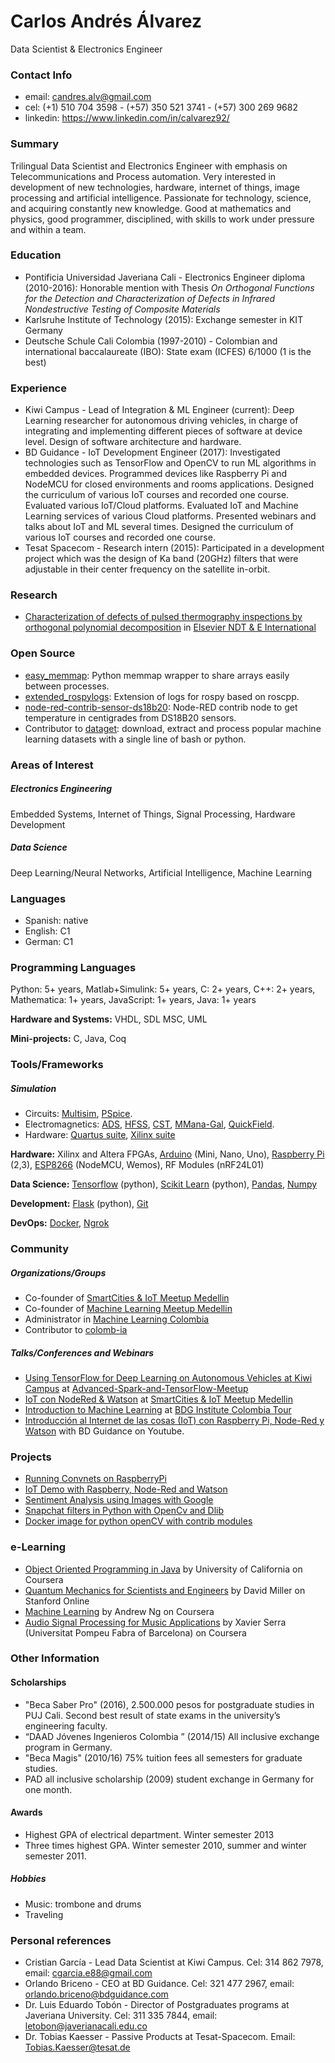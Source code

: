 # Carlos Andrés Álvarez
Data Scientist & Electronics Engineer

### Contact Info
* email: candres.alv@gmail.com
* cel: (+1) 510 704 3598 - (+57) 350 521 3741 - (+57) 300 269 9682
* linkedin: https://www.linkedin.com/in/calvarez92/

### Summary
Trilingual Data Scientist and Electronics Engineer with emphasis on Telecommunications and Process automation. Very interested in development of new technologies, hardware, internet of things, image processing and artificial intelligence. Passionate for technology, science, and acquiring constantly new knowledge.  Good at mathematics and physics, good programmer, disciplined, with skills to work under pressure and within a team.


### Education
* Pontificia Universidad Javeriana Cali - Electronics Engineer diploma (2010-2016): Honorable mention with Thesis *On Orthogonal Functions for the Detection and Characterization of Defects in Infrared Nondestructive Testing of Composite Materials*
* Karlsruhe Institute of Technology (2015): Exchange semester in KIT Germany
* Deutsche Schule Cali Colombia (1997-2010) - Colombian and international baccalaureate (IBO): State exam (ICFES) 6/1000 (1 is the best)

### Experience
* Kiwi Campus - Lead of Integration & ML Engineer (current): Deep Learning researcher for autonomous driving vehicles, in charge of integrating and implementing different pieces of software at device level. Design of software architecture and hardware.
* BD Guidance - IoT Development Engineer (2017): Investigated technologies such as TensorFlow and OpenCV to run ML algorithms in embedded devices. Programmed devices like Raspberry Pi and NodeMCU for closed environments and rooms applications. Designed the curriculum of various IoT courses and recorded one course. Evaluated various IoT/Cloud platforms. Evaluated IoT and Machine Learning services of various Cloud platforms. Presented webinars and talks about IoT and ML several times. Designed the curriculum of various IoT courses and recorded one course.
* Tesat Spacecom - Research intern (2015): Participated in a development project which was the design of Ka band (20GHz) filters
that were adjustable in their center frequency on the satellite in-orbit.

### Research
* [Characterization of defects of pulsed thermography inspections by orthogonal polynomial decomposition](http://www.sciencedirect.com/science/article/pii/S0963869516301086) in [Elsevier NDT & E International](https://www.journals.elsevier.com/ndt-and-e-international/)

### Open Source
* [easy_memmap](https://github.com/charlielito/easy_memmap): Python memmap wrapper to share arrays easily between processes.
* [extended_rospylogs](https://github.com/charlielito/extended_rospylogs): Extension of logs for rospy based on roscpp.
* [node-red-contrib-sensor-ds18b20](https://flows.nodered.org/node/node-red-contrib-sensor-ds18b20): Node-RED contrib node to get temperature in centigrades from DS18B20 sensors.
* Contributor to [dataget](https://github.com/cgarciae/dataget): download, extract and process popular machine learning datasets with a single line of bash or python.  


### Areas of Interest
##### Electronics Engineering
Embedded Systems, Internet of Things, Signal Processing, Hardware Development
##### Data Science
Deep Learning/Neural Networks, Artificial Intelligence, Machine Learning

### Languages
* Spanish: native
* English: C1
* German: C1

### Programming Languages
Python: 5+ years, Matlab+Simulink: 5+ years, C: 2+ years, C++: 2+ years, Mathematica: 1+ years, JavaScript: 1+ years, Java: 1+ years

**Hardware and Systems:** VHDL, SDL MSC, UML

**Mini-projects:** C, Java, Coq


### Tools/Frameworks
##### Simulation
* Circuits: [Multisim](http://www.ni.com/multisim/esa/), [PSpice](http://www.pspice.com/).
* Electromagnetics: [ADS](http://www.keysight.com/en/pc-1297113/advanced-design-system-ads?cc=CO&lc=eng), [HFSS](http://www.ansys.com/products/electronics/ansys-hfss), [CST](https://www.cst.com/), [MMana-Gal](http://hamsoft.ca/pages/mmana-gal.php), [QuickField](http://www.quickfield.com/).
* Hardware: [Quartus suite](https://www.altera.com/downloads/download-center.html), [Xilinx suite](https://www.xilinx.com/)

**Hardware:** Xilinx and Altera FPGAs, [Arduino](https://www.arduino.cc/) (Mini, Nano, Uno), [Raspberry Pi](https://www.raspberrypi.org/) (2,3), [ESP8266](https://en.wikipedia.org/wiki/ESP8266) (NodeMCU, Wemos), RF Modules (nRF24L01)

**Data Science:** [Tensorflow](https://www.tensorflow.org/) (python), [Scikit Learn](http://scikit-learn.org) (python), [Pandas](http://pandas.pydata.org/), [Numpy](http://www.numpy.org/)

**Development:** [Flask](http://flask.pocoo.org/) (python), [Git](https://git-scm.com/)

**DevOps:** [Docker](https://www.docker.com/), [Ngrok](https://ngrok.com/)

### Community
##### Organizations/Groups
* Co-founder of [SmartCities & IoT Meetup Medellin](https://www.meetup.com/es-ES/SmartCities-IoT-Meetup-Medellin/)
* Co-founder of [Machine Learning Meetup Medellin](https://www.meetup.com/es-ES/ml-medellin)
* Administrator in [Machine Learning Colombia](https://www.facebook.com/groups/1766056600304468)
* Contributor to [colomb-ia](https://github.com/colomb-ia/mision-vision)

##### Talks/Conferences and Webinars
* [Using TensorFlow for Deep Learning on Autonomous Vehicles at Kiwi Campus](https://www.meetup.com/es-ES/Advanced-Spark-and-TensorFlow-Meetup/events/244971261/) at [Advanced-Spark-and-TensorFlow-Meetup](https://www.meetup.com/es-ES/Advanced-Spark-and-TensorFlow-Meetup)
* [IoT con NodeRed & Watson](https://www.meetup.com/es-ES/SmartCities-IoT-Meetup-Medellin/events/238385353/) at [SmartCities & IoT Meetup Medellin](https://www.meetup.com/es-ES/SmartCities-IoT-Meetup-Medellin/)
* [Introduction to Machine Learning](https://www.eventbrite.es/e/entradas-tour-por-colombia-internet-de-la-cosas-machine-learning-cali-36326903747) at [BDG Institute Colombia Tour](http://bdginstitute.com/tourporcolombia/)
* [Introducción al Internet de las cosas (IoT) con Raspberry Pi, Node-Red y Watson](https://www.youtube.com/watch?v=PMdjfwJIE6A&t=1129s) with BD Guidance on Youtube.


### Projects
* [Running Convnets on RaspberryPi](https://github.com/charlielito/convnets-on-raspberry-tensorflow)
* [IoT Demo with Raspberry, Node-Red and Watson](https://github.com/charlielito/demoIoT)
* [Sentiment Analysis using Images with Google](https://github.com/charlielito/vision-sentiment-analysis-googleapi)
* [Snapchat filters in Python with OpenCv and Dlib](https://github.com/charlielito/snapchat-filters-opencv)
* [Docker image for python openCV with contrib modules](https://github.com/charlielito/python-opencv-contrib)


### e-Learning
* [Object Oriented Programming in Java](https://www.coursera.org/learn/object-oriented-java) by University of California on Coursera
* [Quantum Mechanics for Scientists and Engineers](https://lagunita.stanford.edu/courses/course-v1:Engineering+QMSE01+Fall2016/about) by David Miller on Stanford Online
* [Machine Learning](https://www.coursera.org/learn/machine-learning) by Andrew Ng on Coursera
* [Audio Signal Processing for Music Applications](https://www.coursera.org/learn/audio-signal-processing) by Xavier Serra (Universitat Pompeu Fabra of Barcelona) on Coursera

### Other Information
#### Scholarships
* "Beca Saber Pro" (2016), 2.500.000 pesos for postgraduate studies in PUJ Cali. Second best result of state exams in the university’s engineering faculty.
* “DAAD Jóvenes Ingenieros Colombia ” (2014/15) All inclusive exchange program in Germany.
* "Beca Magis" (2010/16) 75% tuition fees all semesters for graduate studies.
* PAD all inclusive scholarship (2009) student exchange in Germany for one month.

#### Awards
* Highest GPA of electrical department. Winter semester 2013
* Three times highest GPA. Winter semester 2010, summer and winter semester 2011.


##### Hobbies
* Music: trombone and drums
* Traveling

### Personal references
* Cristian García - Lead Data Scientist at Kiwi Campus. Cel: 314 862 7978, email: cgarcia.e88@gmail.com
* Orlando Briceno - CEO at BD Guidance. Cel: 321 477 2967, email: orlando.briceno@bdguidance.com
* Dr. Luis Eduardo Tobón - Director of Postgraduates programs at Javeriana University. Cel: 311 335 7844, email: letobon@javerianacali.edu.co
* Dr. Tobias Kaesser - Passive Products at Tesat-Spacecom. Email: Tobias.Kaesser@tesat.de
